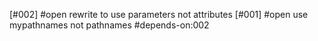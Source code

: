 [#002] #open rewrite to use parameters not attributes
[#001] #open use mypathnames not pathnames #depends-on:002
